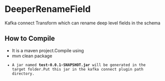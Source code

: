 # DeeperRenameField
Kafka connect Transform which can rename deep level fields in the schema

## How to Compile 
   - It is a maven project.Compile using
   - mvn clean package <code>
   - A jar named <b>test-0.0.1-SNAPSHOT.jar</b> will be generated in the target folder.Put this jar in the kafka connect plugin path directory.
